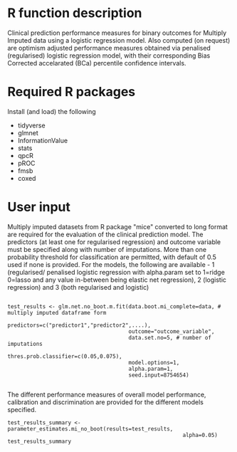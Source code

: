 # R function description
Clinical prediction performance measures for binary outcomes for Multiply Imputed data using a logistic regression model. Also computed (on request) are optimism adjusted performance measures obtained via penalised (regularised) logistic regression model, with their corresponding Bias Corrected accelarated (BCa) percentile confidence intervals.


# Required R packages
Install (and load) the following

* tidyverse
* glmnet
* InformationValue
* stats
* qpcR
* pROC
* fmsb
* coxed

# User input

Multiply imputed datasets from R package "mice" converted to long format are required for the evaluation of the clinical prediction model. The predictors (at least one for regularised regression) and outcome variable must be specified along with number of imputations. More than one probability threshold for classification are permitted, with default of 0.5 used if none is provided. For the models, the following are available - 1 (regularised/ penalised logistic regression with alpha.param set to 1=ridge 0=lasso and any value in-between being elastic net regression), 2 (logistic regression) and 3 (both regularised and logistic)

```{r eval = FALSE, echo = FALSE}

test_results <- glm.net.no_boot.m.fit(data.boot.mi_complete=data, # multiply imputed dataframe form 
                                      predictors=c("predictor1","predictor2",....),
                                      outcome="outcome_variable",
                                      data.set.no=5, # number of imputations
                                      thres.prob.classifier=c(0.05,0.075), 
                                      model.options=1,
                                      alpha.param=1,
                                      seed.input=8754654)
                                       

```

The different performance measures of overall model performance, calibration and discrimination are provided for the different models specified.

```{r eval = FALSE, echo = FALSE}
test_results_summary <- parameter_estimates.mi_no_boot(results=test_results,
                                                       alpha=0.05)
test_results_summary

```